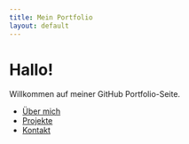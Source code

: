 ```yaml
---
title: Mein Portfolio
layout: default
---
```


# Hallo!
Willkommen auf meiner GitHub Portfolio-Seite.

- [Über mich](about.md)
- [Projekte](projects.md)
- [Kontakt](contact.md)

